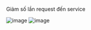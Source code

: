Giảm số lần request đến service

![image](https://github.com/user-attachments/assets/13a3efda-12ad-4177-b5cb-53ed57e93ff7)
![image](https://github.com/user-attachments/assets/78a67488-331b-4b6b-8b5b-631e03a36212)

